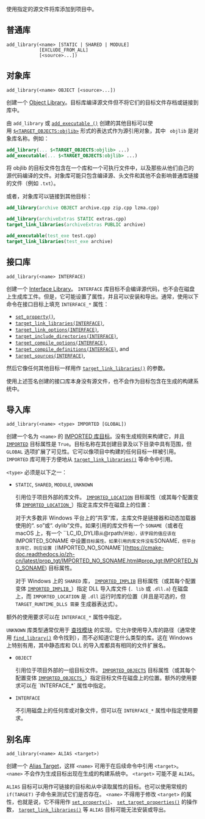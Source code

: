 使用指定的源文件将库添加到项目中。

## 普通库
```
add_library(<name> [STATIC | SHARED | MODULE]
            [EXCLUDE_FROM_ALL]
            [<source>...])
```

## 对象库
```
add_library(<name> OBJECT [<source>...])
```

创建一个 [Object Library](https://cmake-doc.readthedocs.io/zh-cn/latest/manual/cmake-buildsystem.7.html#object-libraries)。目标库编译源文件但不将它们的目标文件存档或链接到库中。

由 `add_library` 或 [`add_executable ()`](add_executable.md) 创建的其他目标可以使用 [`$<TARGET_OBJECTS:objlib>`]( https://cmake-doc.readthedocs.io/zh-cn/latest/manual/cmake-generator-expressions.7.html#genex:TARGET_OBJECTS "TARGET_OBJECTS") 形式的表达式作为源引用对象，其中 `` objlib`` 是对象库名称。例如：

```cmake
add_library(... $<TARGET_OBJECTS:objlib> ...)
add_executable(... $<TARGET_OBJECTS:objlib> ...)
```


将 objlib 的目标文件包含在一个库和一个可执行文件中，以及那些从他们自己的源代码编译的文件。对象库可能只包含编译源、头文件和其他不会影响普通库链接的文件（例如 `.txt`）。

或者，对象库可以链接到其他目标：
```cmake
add_library(archive OBJECT archive.cpp zip.cpp lzma.cpp)

add_library(archiveExtras STATIC extras.cpp)
target_link_libraries(archiveExtras PUBLIC archive)

add_executable(test_exe test.cpp)
target_link_libraries(test_exe archive)
```

## 接口库

```
add_library(<name> INTERFACE)
```

创建一个 [Interface Library](https://cmake-doc.readthedocs.io/zh-cn/latest/manual/cmake-buildsystem.7.html#interface-libraries)。 `INTERFACE` 库目标不会编译源代码，也不会在磁盘上生成库工件。但是，它可能设置了属性，并且可以安装和导出。通常，使用以下命令在接口目标上填充 `INTERFACE_*` 属性：

- [`set_property()`](https://cmake.org/cmake/help/latest/command/set_property.html#command:set_property),
- [`target_link_libraries(INTERFACE)`](https://cmake.org/cmake/help/latest/command/target_link_libraries.html#command:target_link_libraries),
- [`target_link_options(INTERFACE)`](https://cmake.org/cmake/help/latest/command/target_link_options.html#command:target_link_options),
- [`target_include_directories(INTERFACE)`](https://cmake.org/cmake/help/latest/command/target_include_directories.html#command:target_include_directories),
- [`target_compile_options(INTERFACE)`](https://cmake.org/cmake/help/latest/command/target_compile_options.html#command:target_compile_options),
- [`target_compile_definitions(INTERFACE)`](https://cmake.org/cmake/help/latest/command/target_compile_definitions.html#command:target_compile_definitions), and
- [`target_sources(INTERFACE)`](https://cmake.org/cmake/help/latest/command/target_sources.html#command:target_sources),

然后它像任何其他目标一样用作 [`target_link_libraries()`](https://cmake-doc.readthedocs.io/zh-cn/latest/command/target_link_libraries.html#command:target_link_libraries "target_link_libraries") 的参数。

使用上述签名创建的接口库本身没有源文件，也不会作为目标包含在生成的构建系统中。

## 导入库

```
add_library(<name> <type> IMPORTED [GLOBAL])
```

创建一个名为 `<name>` 的 [IMPORTED 库目标](https://cmake-doc.readthedocs.io/zh-cn/latest/manual/cmake-buildsystem.7.html#imported-targets)。没有生成规则来构建它，并且 [`IMPORTED`](https://cmake-doc.readthedocs.io/zh-cn/latest/prop_tgt/IMPORTED.html#prop_tgt:IMPORTED) 目标属性是 `True`。目标名称在其创建目录及以下目录中具有范围，但 `GLOBAL` 选项扩展了可见性。它可以像项目中构建的任何目标一样被引用。 `IMPORTED` 库可用于方便地从 [`target_link_libraries()`](https://cmake-doc.readthedocs.io/zh-cn/latest/command/target_link_libraries.html#command:target_link_libraries) 等命令中引用。

`<type>` 必须是以下之一：

- `STATIC`, `SHARED`, `MODULE`, `UNKNOWN`

  引用位于项目外部的库文件。 [`IMPORTED_LOCATION`](https://cmake-doc.readthedocs.io/zh-cn/latest/prop_tgt/IMPORTED_LOCATION.html#prop_tgt:IMPORTED_LOCATION) 目标属性（或其每个配置变体 [`IMPORTED_LOCATION_`](https://cmake-doc.readthedocs.io/zh-cn/latest/prop_tgt/IMPORTED_LOCATION_CONFIG.html#prop_tgt:IMPORTED_LOCATION_)）指定主库文件在磁盘上的位置：

  对于大多数非 Windows 平台上的“共享”库，主库文件是链接器和动态加载器使用的“. so”或“. dylib”文件。如果引用的库文件有一个 `SONAME`（或者在 macOS 上，有一个 ``LC_ID_DYLIB` 从 `@rpath/` 开始），该字段的值应该在 `IMPORTED_SONAME 中设置` 目标属性。如果引用的库文件没有 `SONAME`，但平台支持它，则应设置 [`IMPORTED_NO_SONAME`](https://cmake-doc.readthedocs.io/zh-cn/latest/prop_tgt/IMPORTED_NO_SONAME.html#prop_tgt:IMPORTED_NO_SONAME) 目标属性。

  对于 Windows 上的 `SHARED` 库， [`IMPORTED_IMPLIB`](https://cmake-doc.readthedocs.io/zh-cn/latest/prop_tgt/IMPORTED_IMPLIB.html#prop_tgt:IMPORTED_IMPLIB) 目标属性（或其每个配置变体 [`IMPORTED_IMPLIB_`](https://cmake.org/cmake/help/latest/prop_tgt/IMPORTED_IMPLIB_CONFIG.html#prop_tgt:IMPORTED_IMPLIB_)）指定 DLL 导入库文件 (`. lib` 或 `.dll.a`) 在磁盘上，而 `IMPORTED_LOCATION` 是 `.dll` 运行时库的位置（并且是可选的，但 `TARGET_RUNTIME_DLLS 需要` 生成器表达式）。


额外的使用要求可以在 `INTERFACE_*` 属性中指定。

`UNKNOWN` 库类型通常仅用于 [查找模块](https://cmake-doc.readthedocs.io/zh-cn/latest/manual/cmake-developer.7.html#find-modules) 的实现。它允许使用导入库的路径（通常使用 [`find_library()`](https://cmake-doc.readthedocs.io/zh-cn/latest/command/find_library.html#command:find_library) 命令找到），而不必知道它是什么类型的库。这在 Windows 上特别有用，其中静态库和 DLL 的导入库都具有相同的文件扩展名。

- `OBJECT`

  引用位于项目外部的一组目标文件。 [`IMPORTED_OBJECTS`](https://cmake-doc.readthedocs.io/zh-cn/latest/prop_tgt/IMPORTED_OBJECTS.html#prop_tgt:IMPORTED_OBJECTS) 目标属性（或其每个配置变体 [`IMPORTED_OBJECTS_`](https://cmake-doc.readthedocs.io/zh-cn/latest/prop_tgt/IMPORTED_OBJECTS_CONFIG.html#prop_tgt:IMPORTED_OBJECTS_)）指定目标文件在磁盘上的位置。额外的使用要求可以在 `INTERFACE_*` 属性中指定。

- `INTERFACE`

  不引用磁盘上的任何库或对象文件，但可以在 `INTERFACE_*` 属性中指定使用要求。

## 别名库

```
add_library(<name> ALIAS <target>)
```

创建一个 [Alias Target](https://cmake-doc.readthedocs.io/zh-cn/latest/manual/cmake-buildsystem.7.html#alias-targets)，这样 `<name>` 可用于在后续命令中引用 `<target>`。 `<name>` 不会作为生成目标出现在生成的构建系统中。 `<target>` 可能不是 `ALIAS`。


`ALIAS` 目标可以用作可链接的目标和从中读取属性的目标。也可以使用常规的 `if(TARGET)` 子命令来测试它们是否存在。 `<name>` 不得用于修改 `<target>` 的属性，也就是说，它不得用作 [`set_property()`](https://cmake-doc.readthedocs.io/zh-cn/latest/command/set_property.html#command:set_property)、 [`set_target_properties()`](https://cmake-doc.readthedocs.io/zh-cn/latest/command/set_target_properties.html#command:set_target_properties) 的操作数， [`target_link_libraries()`](https://cmake-doc.readthedocs.io/zh-cn/latest/command/target_link_libraries.html#command:target_link_libraries) 等 `ALIAS` 目标可能无法安装或导出。